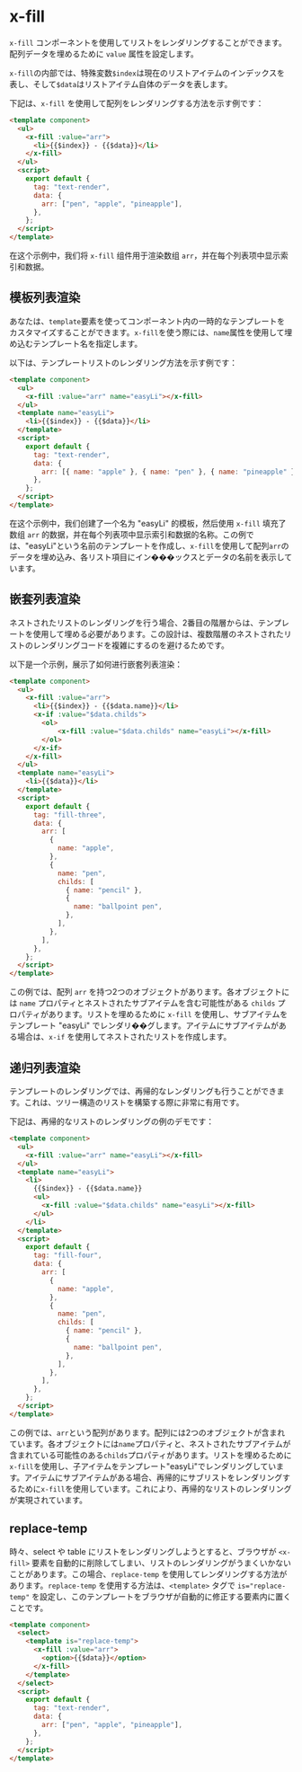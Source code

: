 # x-fill

`x-fill` コンポーネントを使用してリストをレンダリングすることができます。配列データを埋めるために `value` 属性を設定します。

`x-fill`の内部では、特殊変数`$index`は現在のリストアイテムのインデックスを表し、そして`$data`はリストアイテム自体のデータを表します。

下記は、`x-fill` を使用して配列をレンダリングする方法を示す例です：

<comp-viewer comp-name="text-render">

```html
<template component>
  <ul>
    <x-fill :value="arr">
      <li>{{$index}} - {{$data}}</li>
    </x-fill>
  </ul>
  <script>
    export default {
      tag: "text-render",
      data: {
        arr: ["pen", "apple", "pineapple"],
      },
    };
  </script>
</template>
```

</comp-viewer>

在这个示例中，我们将 `x-fill` 组件用于渲染数组 `arr`，并在每个列表项中显示索引和数据。

## 模板列表渲染

あなたは、`template`要素を使ってコンポーネント内の一時的なテンプレートをカスタマイズすることができます。`x-fill`を使う際には、`name`属性を使用して埋め込むテンプレート名を指定します。

以下は、テンプレートリストのレンダリング方法を示す例です：

<comp-viewer comp-name="text-render">

```html
<template component>
  <ul>
    <x-fill :value="arr" name="easyLi"></x-fill>
  </ul>
  <template name="easyLi">
    <li>{{$index}} - {{$data}}</li>
  </template>
  <script>
    export default {
      tag: "text-render",
      data: {
        arr: [{ name: "apple" }, { name: "pen" }, { name: "pineapple" }],
      },
    };
  </script>
</template>
```

</comp-viewer>

在这个示例中，我们创建了一个名为 "easyLi" 的模板，然后使用 `x-fill` 填充了数组 `arr` 的数据，并在每个列表项中显示索引和数据的名称。この例では、"easyLi"という名前のテンプレートを作成し、`x-fill`を使用して配列`arr`のデータを埋め込み、各リスト項目にイン���ックスとデータの名前を表示しています。

## 嵌套列表渲染

ネストされたリストのレンダリングを行う場合、2番目の階層からは、テンプレートを使用して埋める必要があります。この設計は、複数階層のネストされたリストのレンダリングコードを複雑にするのを避けるためです。

以下是一个示例，展示了如何进行嵌套列表渲染：

<comp-viewer comp-name="fill-three">

```html
<template component>
  <ul>
    <x-fill :value="arr">
      <li>{{$index}} - {{$data.name}}</li>
      <x-if :value="$data.childs">
        <ol>
            <x-fill :value="$data.childs" name="easyLi"></x-fill>
        </ol>
      </x-if>
    </x-fill>
  </ul>
  <template name="easyLi">
    <li>{{$data}}</li>
  </template>
  <script>
    export default {
      tag: "fill-three",
      data: {
        arr: [
          {
            name: "apple",
          },
          {
            name: "pen",
            childs: [
              { name: "pencil" },
              {
                name: "ballpoint pen",
              },
            ],
          },
        ],
      },
    };
  </script>
</template>
```

</comp-viewer>

この例では、配列 `arr` を持つ2つのオブジェクトがあります。各オブジェクトには `name` プロパティとネストされたサブアイテムを含む可能性がある `childs` プロパティがあります。リストを埋めるために `x-fill` を使用し、サブアイテムをテンプレート "easyLi" でレンダリ��グします。アイテムにサブアイテムがある場合は、`x-if` を使用してネストされたリストを作成します。

## 递归列表渲染

テンプレートのレンダリングでは、再帰的なレンダリングも行うことができます。これは、ツリー構造のリストを構築する際に非常に有用です。

下記は、再帰的なリストのレンダリングの例のデモです：

<comp-viewer comp-name="fill-four">

```html
<template component>
  <ul>
    <x-fill :value="arr" name="easyLi"></x-fill>
  </ul>
  <template name="easyLi">
    <li>
      {{$index}} - {{$data.name}}
      <ul>
        <x-fill :value="$data.childs" name="easyLi"></x-fill>
      </ul>
    </li>
  </template>
  <script>
    export default {
      tag: "fill-four",
      data: {
        arr: [
          {
            name: "apple",
          },
          {
            name: "pen",
            childs: [
              { name: "pencil" },
              {
                name: "ballpoint pen",
              },
            ],
          },
        ],
      },
    };
  </script>
</template>
```

</comp-viewer>

この例では、`arr`という配列があります。配列には2つのオブジェクトが含まれています。各オブジェクトには`name`プロパティと、ネストされたサブアイテムが含まれている可能性のある`childs`プロパティがあります。リストを埋めるために`x-fill`を使用し、子アイテムをテンプレート"easyLi"でレンダリングしています。アイテムにサブアイテムがある場合、再帰的にサブリストをレンダリングするために`x-fill`を使用しています。これにより、再帰的なリストのレンダリングが実現されています。

## replace-temp

時々、select や table にリストをレンダリングしようとすると、ブラウザが `<x-fill>` 要素を自動的に削除してしまい、リストのレンダリングがうまくいかないことがあります。この場合、`replace-temp` を使用してレンダリングする方法があります。`replace-temp` を使用する方法は、`<template>` タグで `is="replace-temp"` を設定し、このテンプレートをブラウザが自動的に修正する要素内に置くことです。

<comp-viewer comp-name="text-render">

```html
<template component>
  <select>
    <template is="replace-temp">
      <x-fill :value="arr">
        <option>{{$data}}</option>
      </x-fill>
    </template>
  </select>
  <script>
    export default {
      tag: "text-render",
      data: {
        arr: ["pen", "apple", "pineapple"],
      },
    };
  </script>
</template>
```

</comp-viewer>


